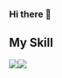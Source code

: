 ### Hi there 👋


## My Skill
<img src="https://img.shields.io/badge/JavaScript-F7DF1E?style=flat&logo=JavaScript&logoColor=white"/><img src="https://img.shields.io/badge/React-61DAFB?style=flat&logo=React&logoColor=white"/>
